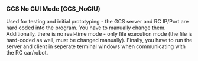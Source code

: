 ### GCS No GUI Mode (GCS_NoGIU)
Used for testing and initial prototyping - the GCS server and RC IP/Port are hard coded into the program. You have to manually change them. Additionally, there is no real-time mode - only file execution mode (the file is hard-coded as well, must be changed manually). Finally, you have to run the server and client in seperate terminal windows when communicating with the RC car/robot. 